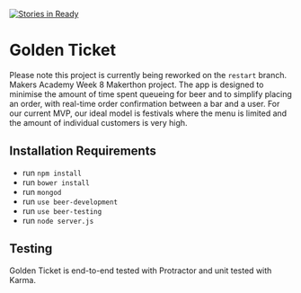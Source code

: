 [![Stories in Ready](https://badge.waffle.io/beerpromise/beer-promise.png?label=ready&title=Ready)](https://waffle.io/beerpromise/beer-promise)

Golden Ticket
=========

Please note this project is currently being reworked on the `restart` branch. Makers Academy Week 8 Makerthon project. The app is designed to minimise the amount of time spent queueing for beer and to simplify placing an order, with real-time order confirmation between a bar and a user. For our current MVP, our ideal model is festivals where the menu is limited and the amount of individual customers is very high. 

Installation Requirements
------

- run ```npm install```
- run ```bower install```
- run ```mongod```
- run ```use beer-development```
- run ```use beer-testing```
- run ```node server.js```

Testing
------

Golden Ticket is end-to-end tested with Protractor and unit tested with Karma.